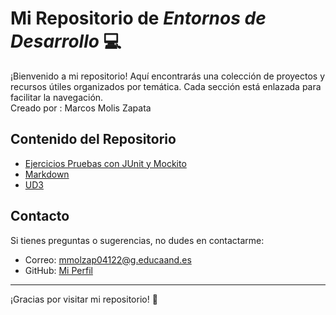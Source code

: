 # Mi Repositorio de *Entornos de Desarrollo* :computer:
¡Bienvenido a mi repositorio! Aquí encontrarás una colección de proyectos y recursos útiles organizados por temática. Cada sección está enlazada para facilitar la navegación.<br>
Creado por : Marcos Molis Zapata <br> 

## Contenido del Repositorio
- [Ejercicios Pruebas con JUnit y Mockito](https://github.com/Marcosmz12/EDES/tree/9813a93c700a8ab18d8a6bb3d3a7a5528fda09c4/Ejercicios%20Pruebas%20con%20JUnit%20y%20Mockito)
- [Markdown](https://github.com/Marcosmz12/EDES/tree/9813a93c700a8ab18d8a6bb3d3a7a5528fda09c4/Markdown)
- [UD3](https://github.com/Marcosmz12/EDES/tree/9813a93c700a8ab18d8a6bb3d3a7a5528fda09c4/UD3)

## Contacto

Si tienes preguntas o sugerencias, no dudes en contactarme:

- Correo: [mmolzap04122@g.educaand.es](mailto:mmolzap0412@g.educaand.es)
- GitHub: [Mi Perfil](https://github.com/Marcosmz12)

---

¡Gracias por visitar mi repositorio! 🤙
